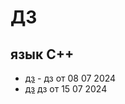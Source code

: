 # ДЗ 
## язык С++
- [дз](https://github.com/Dzonata1/-0305.git) - дз от 08 07 2024
- [дз](https://github.com/Dzonata1/-0305/blob/f1bdf461c55705097a5dc8bc6a80f4d2020be7c0/2507cpp) дз от 15 07 2024
